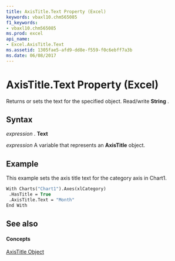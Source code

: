 ```yaml
---
title: AxisTitle.Text Property (Excel)
keywords: vbaxl10.chm565085
f1_keywords:
- vbaxl10.chm565085
ms.prod: excel
api_name:
- Excel.AxisTitle.Text
ms.assetid: 1305fae5-afd9-dd8e-f559-f0c6ebff7a3b
ms.date: 06/08/2017
---
```



# AxisTitle.Text Property (Excel)

Returns or sets the text for the specified object. Read/write  **String** .


## Syntax

 _expression_ . **Text**

 _expression_ A variable that represents an **AxisTitle** object.


## Example

This example sets the axis title text for the category axis in Chart1.


```vb
With Charts("Chart1").Axes(xlCategory) 
 .HasTitle = True 
 .AxisTitle.Text = "Month" 
End With
```


## See also


#### Concepts


[AxisTitle Object](Excel.AxisTitle(objec).md)

